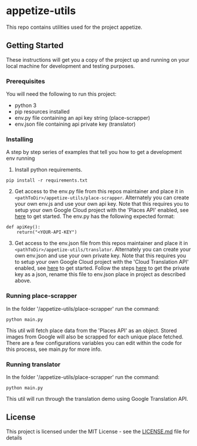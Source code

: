 # appetize-utils

This repo contains utilities used for the project appetize.

## Getting Started

These instructions will get you a copy of the project up and running on your local machine for development and testing purposes.

### Prerequisites

You will need the following to run this project:
- python 3
- pip resources installed
- env.py file containing an api key string (place-scrapper)
- env.json file containing api private key (translator)

### Installing

A step by step series of examples that tell you how to get a development env running

1. Install python requirements.

```
pip install -r requirements.txt
```

2. Get access to the env.py file from this repos maintainer and place it in `<pathToDir>/appetize-utils/place-scrapper`. Alternately you can create your own env.js and use your own api key. Note that this requires you to setup your own Google Cloud project with the 'Places API' enabled, see [here](https://developers.google.com/places/web-service/intro) to get started. The env.py has the following expected format:

```
def apiKey():
    return("<YOUR-API-KEY")
```

3. Get access to the env.json file from this repos maintainer and place it in `<pathToDir>/appetize-utils/translator`. Alternately you can create your own env.json and use your own private key. Note that this requires you to setup your own Google Cloud project with the 'Cloud Translation API' enabled, see [here](https://cloud.google.com/translate/docs/quickstarts) to get started. Follow the steps [here](https://cloud.google.com/translate/docs/basic/setup-basic) to get the private key as a json, rename this file to env.json place in project as described above.

### Running place-scrapper

In the folder '<pathToDir>/appetize-utils/place-scrapper' run the command:

`python main.py`

This util will fetch place data from the 'Places API' as an object. Stored images from Google will also be scrapped for each unique place fetched. There are a few configurations variables you can edit within the code for this process, see main.py for more info.

### Running translator

In the folder '<pathToDir>/appetize-utils/place-scrapper' run the command:
  
`python main.py`

This util will run through the translation demo using Google Translation API.

## License

This project is licensed under the MIT License - see the [LICENSE.md](LICENSE.md) file for details
